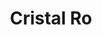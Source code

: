 ---
title: Cristal Ro
date: 
draft: false

# descripcion
description : Cristal óvalo

materials: Plata 925

color: Rojo, Violeta, Blanco

dimensions: 0,5x0,8cm

code: 01-07-0027

type: "Aros"

categories: []

price: $1.870,00

# Images
# first image will be shown in the product page
images:
  # - image: "images/path_to_image"
  # La ubicacion de las imagenes es imagenes/Aros/Aros.Cristal/01-07-0027-cristal-ro
  - image: "./images/aros/cristal/01-07-0027-cristal-ovalo_a.JPG"
  - image: "./images/aros/cristal/01-07-0027-cristal-ovalo_b.JPG"
  - image: "./images/aros/cristal/01-07-0027-cristal-ovalo_c.JPG"
---